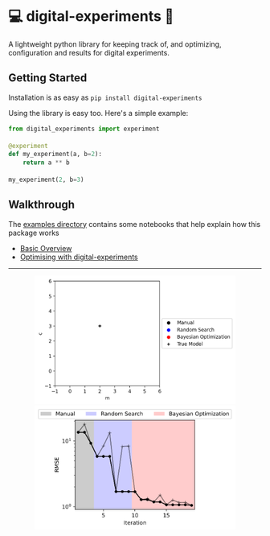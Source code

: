 # 💻 digital-experiments 🧪

A lightweight python library for keeping track of, and optimizing, configuration and results for digital experiments.

## Getting Started

Installation is as easy as `pip install digital-experiments`

Using the library is easy too. Here's a simple example:

```python
from digital_experiments import experiment

@experiment
def my_experiment(a, b=2):
    return a ** b

my_experiment(2, b=3)
```

## Walkthrough

The [examples directory](examples/) contains some notebooks that help explain how this package works

-   [Basic Overview](examples/digital_experiments.ipynb)
-   [Optimising with digital-experiments](examples/optimization.ipynb)

---

<div align="center">
    <img src="res/optimization.gif" alt="drawing" width="400"/>
    <img src="res/optimization.svg" alt="drawing" width="400"/>
</div>
